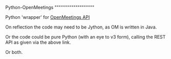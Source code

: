 Python-OpenMeetings
"""""""""""""""""""

Python 'wrapper' for [OpenMeetings API](http://openmeetings.apache.org/SoapRestAPI.html)


On reflection the code may need to be Jython, as OM is written in Java.

Or the code could be pure Python (with an eye to v3 form), calling the REST API as given via the above link.

Or both.


